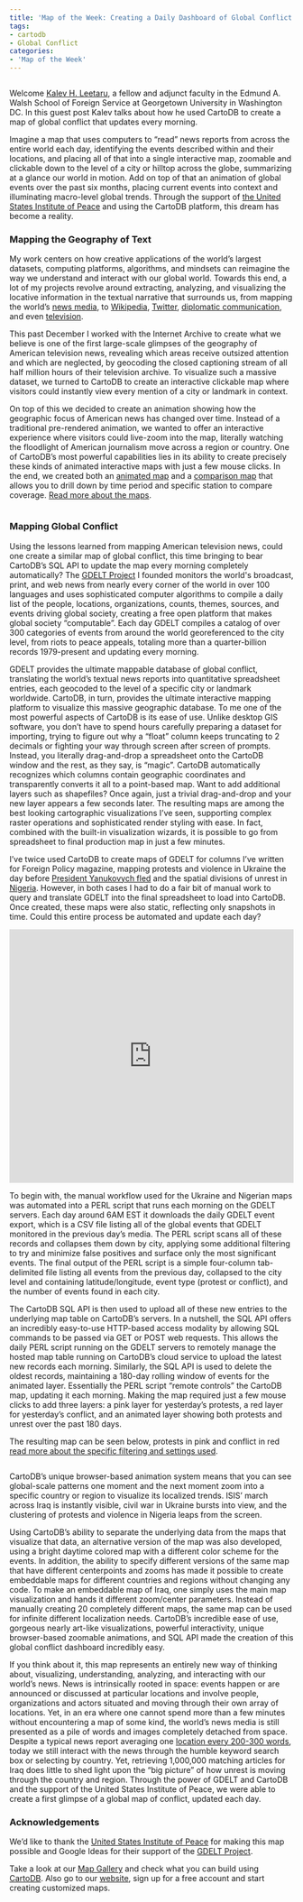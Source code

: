 ```yaml
---
title: 'Map of the Week: Creating a Daily Dashboard of Global Conflict'
tags:
- cartodb
- Global Conflict
categories:
- 'Map of the Week'
---
```


<div class="wrap"><p><a href="http://gdeltproject.org/globaldashboard/" class="wrap-border"><img src="/img/posts/2014-08-18-global-conflict/map3.png" alt=""></a></p></div>

Welcome [Kalev H. Leetaru](http://www.kalevleetaru.com/), a fellow and adjunct faculty in the Edmund A. Walsh School of Foreign Service at Georgetown University in Washington DC.  In this guest post Kalev talks about how he used CartoDB to create a map of global conflict that updates every morning.

<!--more-->

Imagine a map that uses computers to “read” news reports from across the entire world each day, identifying the events described within and their locations, and placing all of that into a single interactive map, zoomable and clickable down to the level of a city or hilltop across the globe, summarizing at a glance our world in motion. Add on top of that an animation of global events over the past six months, placing current events into context and illuminating macro-level global trends.  Through the support of [the United States Institute of Peace](http://www.usip.org/) and using the CartoDB platform, this dream has become a reality.

### Mapping the Geography of Text
My work centers on how creative applications of the world’s largest datasets, computing platforms, algorithms, and mindsets can reimagine the way we understand and interact with our global world.  Towards this end, a lot of my projects revolve around extracting, analyzing, and visualizing the locative information in the textual narrative that surrounds us, from mapping the world’s [news media](http://firstmonday.org/ojs/index.php/fm/article/view/3663/3040), to [Wikipedia](http://www.dlib.org/dlib/september12/leetaru/09leetaru.html), [Twitter](http://journals.uic.edu/ojs/index.php/fm/article/view/4366/3654), [diplomatic communication](http://journals.uic.edu/ojs/index.php/fm/article/view/4366/3654),  and even [television](http://www.knightfoundation.org/blogs/knightblog/2014/1/7/internet-archives-virtual-reading-room-empowers-data-mining-societal-scale/).   

This past December I worked with the Internet Archive   to create what we believe is one of the first large-scale glimpses of the geography of American television news, revealing which areas receive outsized attention and which are neglected, by geocoding the closed captioning stream of all half million hours of their television archive.  To visualize such a massive dataset, we turned to CartoDB to create an interactive clickable map where visitors could instantly view every mention of a city or landmark in context.  

On top of this we decided to create an animation showing how the geographic focus of American news has changed over time.  Instead of a traditional pre-rendered animation, we wanted to offer an interactive experience where visitors could live-zoom into the map, literally watching the floodlight of American journalism move across a region or country.  One of CartoDB’s most powerful capabilities lies in its ability to create precisely these kinds of animated interactive maps with just a few mouse clicks.  In the end, we created both an [animated map](http://archive.org/tvgeo/) and a [comparison map](http://archive.org/tvgeo/tvgeo_geosearch.html) that allows you to drill down by time period and specific station to compare coverage.  [Read more about the maps](http://blog.archive.org/2013/12/13/mapping-400000-hours-of-u-s-tv-news/). 

<div class="wrap"><p><a href="http://archive.org/tvgeo/" class="wrap-border"><img src="/img/posts/2014-08-18-global-conflict/map.png" alt=""></a></p></div>

### Mapping Global Conflict
Using the lessons learned from mapping American television news, could one create a similar map of global conflict, this time bringing to bear CartoDB’s SQL API to update the map every morning completely automatically?  The [GDELT Project](http://gdeltproject.org/) I founded  monitors the world's broadcast, print, and web news from nearly every corner of the world in over 100 languages and uses sophisticated computer algorithms to compile a daily list of the people, locations, organizations, counts, themes, sources, and events driving global society, creating a free open platform that makes global society “computable”.  Each day GDELT compiles a catalog of over 300 categories of events from around the world georeferenced to the city level, from riots to peace appeals, totaling more than a quarter-billion records 1979-present and updating every morning.

GDELT provides the ultimate mappable database of global conflict, translating the world’s textual news reports into quantitative spreadsheet entries, each geocoded to the level of a specific city or landmark worldwide.   CartoDB, in turn, provides the ultimate interactive mapping platform to visualize this massive geographic database.  To me one of the most powerful aspects of CartoDB is its ease of use.  Unlike desktop GIS software, you don’t have to spend hours carefully preparing a dataset for importing, trying to figure out why a “float” column keeps truncating to 2 decimals or fighting your way through screen after screen of prompts.  Instead, you literally drag-and-drop a spreadsheet onto the CartoDB window and the rest, as they say, is “magic”.  CartoDB automatically recognizes which columns contain geographic coordinates and transparently converts it all to a point-based map.  Want to add additional layers such as shapefiles?  Once again, just a trivial drag-and-drop and your new layer appears a few seconds later.  The resulting maps are among the best looking cartographic visualizations I’ve seen, supporting complex raster operations and sophisticated render styling with ease.  In fact, combined with the built-in visualization wizards, it is possible to go from spreadsheet to final production map in just a few minutes.

I’ve twice used CartoDB to create maps of GDELT for columns I’ve written for Foreign Policy magazine, mapping protests and violence in Ukraine the day before [President Yanukovych fled](http://www.foreignpolicy.com/articles/2014/02/21/it_s_not_just_kiev_ukraine_protest_map) and the spatial divisions of unrest in [Nigeria](http://www.foreignpolicy.com/articles/2014/03/13/mapping_violence_and_protests_in_nigeria). However, in both cases I had to do a fair bit of manual work to query and translate GDELT into the final spreadsheet to load into CartoDB.  Once created, these maps were also static, reflecting only snapshots in time.  Could this entire process be automated and update each day?


<iframe width='100%' height='450' frameborder='0' src='http://kalevleetaru.cartodb.com/viz/4be22d54-9e90-11e3-b4e2-0edd25b1ac90/embed_map?title=true&description=true&search=false&shareable=true&cartodb_logo=true&layer_selector=false&legends=false&scrollwheel=true&fullscreen=true&sublayer_o' allowfullscreen webkitallowfullscreen mozallowfullscreen oallowfullscreen msallowfullscreen></iframe>


To begin with, the manual workflow used for the Ukraine and Nigerian maps was automated into a PERL script that runs each morning on the GDELT servers.  Each day around 6AM EST it downloads the daily GDELT event export, which is a CSV file listing all of the global events that GDELT monitored in the previous day’s media.  The PERL script scans all of these records and collapses them down by city, applying some additional filtering to try and minimize false positives and surface only the most significant events.  The final output of the PERL script is a simple four-column tab-delimited file listing all events from the previous day, collapsed to the city level and containing latitude/longitude, event type (protest or conflict), and the number of events found in each city.

The CartoDB SQL API   is then used to upload all of these new entries to the underlying map table on CartoDB’s servers.  In a nutshell, the SQL API offers an incredibly easy-to-use HTTP-based access modality by allowing SQL commands to be passed via GET or POST web requests.  This allows the daily PERL script running on the GDELT servers to remotely manage the hosted map table running on CartoDB’s cloud service to upload the latest new records each morning.  Similarly, the SQL API is used to delete the oldest records, maintaining a 180-day rolling window of events for the animated layer.  Essentially the PERL script “remote controls” the CartoDB map, updating it each morning.  Making the map required just a few mouse clicks to add three layers: a pink layer for yesterday’s protests, a red layer for yesterday’s conflict, and an animated layer showing both protests and unrest over the past 180 days.

The resulting map can be seen below, protests in pink and conflict in red [read more about the specific filtering and settings used](http://blog.gdeltproject.org/mapping-a-world-in-motion-a-daily-dashboard-of-global-conflict/).

<div class="wrap"><p><a href="http://gdeltproject.org/globaldashboard/" class="wrap-border"><img src="/img/posts/2014-08-18-global-conflict/map2.png" alt=""></a></p></div>

CartoDB’s unique browser-based animation system means that you can see global-scale patterns one moment and the next moment zoom into a specific country or region to visualize its localized trends.  ISIS’ march across Iraq is instantly visible, civil war in Ukraine bursts into view, and the clustering of protests and violence in Nigeria leaps from the screen.  

Using CartoDB’s ability to separate the underlying data from the maps that visualize that data, an alternative version of the map was also developed, using a bright daytime colored map with a different color scheme for the events.  In addition, the ability to specify different versions of the same map that have different centerpoints and zooms has made it possible to create embeddable maps for different countries and regions without changing any code.  To make an embeddable map of Iraq, one simply uses the main map visualization and hands it different zoom/center parameters.  Instead of manually creating 20 completely different maps, the same map can be used for infinite different localization needs.  CartoDB’s incredible ease of use, gorgeous nearly art-like visualizations, powerful interactivity, unique browser-based zoomable animations, and SQL API made the creation of this global conflict dashboard incredibly easy.

If you think about it, this map represents an entirely new way of thinking about, visualizing, understanding, analyzing, and interacting with our world’s news. News is intrinsically rooted in space: events happen or are announced or discussed at particular locations and involve people, organizations and actors situated and moving through their own array of locations. Yet, in an era where one cannot spend more than a few minutes without encountering a map of some kind, the world’s news media is still presented as a pile of words and images completely detached from space. Despite a typical news report averaging one [location every 200-300 words](http://firstmonday.org/ojs/index.php/fm/article/view/3663/3040),   today we still interact with the news through the humble keyword search box or selecting by country. Yet, retrieving 1,000,000 matching articles for Iraq does little to shed light upon the “big picture” of how unrest is moving through the country and region.  Through the power of GDELT and CartoDB and the support of the United States Institute of Peace, we were able to create a first glimpse of a global map of conflict, updated each day.

### Acknowledgements
We’d like to thank the [United States Institute of Peace](http://www.usip.org/) for making this map possible and Google Ideas   for their support of the [GDELT Project](http://gdeltproject.org/).  


Take a look at our [Map Gallery](http://cartodb.com/gallery) and check what you can build using [CartoDB](http://cartodb.com/gallery). Also go to our [website](http://cartodb.com/), sign up for a free account and start creating customized maps. 